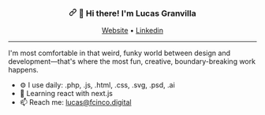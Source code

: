 <h3 align="center">
    <svg class="octicon octicon-link" viewBox="0 0 16 16" version="1.1" width="16" height="16" aria-hidden="true"><path fill-rule="evenodd" d="M7.775 3.275a.75.75 0 001.06 1.06l1.25-1.25a2 2 0 112.83 2.83l-2.5 2.5a2 2 0 01-2.83 0 .75.75 0 00-1.06 1.06 3.5 3.5 0 004.95 0l2.5-2.5a3.5 3.5 0 00-4.95-4.95l-1.25 1.25zm-4.69 9.64a2 2 0 010-2.83l2.5-2.5a2 2 0 012.83 0 .75.75 0 001.06-1.06 3.5 3.5 0 00-4.95 0l-2.5 2.5a3.5 3.5 0 004.95 4.95l1.25-1.25a.75.75 0 00-1.06-1.06l-1.25 1.25a2 2 0 01-2.83 0z"></path></svg>
    <g-emoji class="g-emoji" alias="wave" fallback-src="https://github.githubassets.com/images/icons/emoji/unicode/1f44b.png">👋</g-emoji> Hi there! I'm Lucas Granvilla</h3>
<p align="center">
  <a href="https://www.fcinco.digital" rel="nofollow">Website</a> •
  <a href="https://www.linkedin.com/in/granvilla/" rel="nofollow">Linkedin</a>
</p>
<hr>
<p>I'm most comfortable in that weird, funky world between design and development—that's where the most fun, creative, boundary-breaking work happens.</p>
<ul>
<li>⚙️ I use daily: .php, .js, .html, .css, .svg, .psd, .ai</li>
<li>🌱 Learning react with next.js</li>
<li>📫 Reach me: <a href="mailto:lucas@fcinco.digital">lucas@fcinco.digital</a></li>
</ul>
